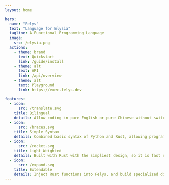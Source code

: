 ```yaml
---
layout: home

hero:
  name: "Felys"
  text: "Language for Elysia"
  tagline: A Functional Programming Language
  image:
    src: /elysia.png
  actions:
    - theme: brand
      text: Quickstart
      link: /guide/install
    - theme: alt
      text: API
      link: /api/overview
    - theme: alt
      text: Playground
      link: https://exec.felys.dev

features:
  - icon:
      src: /translate.svg
    title: Bilingual
    details: Allow coding in pure English or pure Chinese without switching inputs, i.e. compitable with equivalent symbols.
  - icon:
      src: /braces.svg
    title: Simple Syntax
    details: Combined basic syntax of Python and Rust, allowing programmers to pick up Felys in 10 minutes.
  - icon:
      src: /rocket.svg
    title: Light Weighted
    details: Built with Rust with the simpliest design, so it is fast even if Felys uses dynamic typing.
  - icon:
      src: /expand.svg
    title: Extendable
    details: Inject Rust functions into Felys, and build specialized distribution with Rust ecosystem.
---
```

